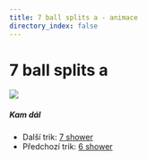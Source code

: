 ```yaml
---
title: 7 ball splits a - animace
directory_index: false
---
```


# 7 ball splits a

![](/animace/img/7-ball-splits-a.gif)

##### Kam dál

- Další trik: [7 shower](7-shower.html "Další trik 7 shower")
- Předchozí trik: [6 shower](6-shower.html "Předchozí trik 6 shower")

